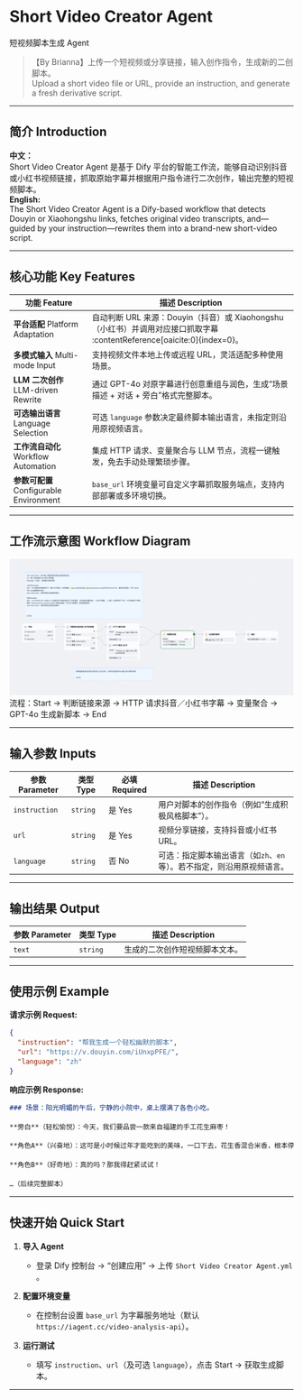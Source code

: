# Short Video Creator Agent  
短视频脚本生成 Agent

> 【By Brianna】上传一个短视频或分享链接，输入创作指令，生成新的二创脚本。  
> Upload a short video file or URL, provide an instruction, and generate a fresh derivative script.

---

## 简介 Introduction

**中文：**  
Short Video Creator Agent 是基于 Dify 平台的智能工作流，能够自动识别抖音或小红书视频链接，抓取原始字幕并根据用户指令进行二次创作，输出完整的短视频脚本。  
**English:**  
The Short Video Creator Agent is a Dify-based workflow that detects Douyin or Xiaohongshu links, fetches original video transcripts, and—guided by your instruction—rewrites them into a brand-new short-video script.

---

## 核心功能 Key Features

| 功能 Feature                                | 描述 Description                                                                                                         |
|--------------------------------------------|--------------------------------------------------------------------------------------------------------------------------|
| **平台适配** Platform Adaptation            | 自动判断 URL 来源：Douyin（抖音）或 Xiaohongshu（小红书）并调用对应接口抓取字幕 :contentReference[oaicite:0]{index=0}。                  |
| **多模式输入** Multi-mode Input             | 支持视频文件本地上传或远程 URL，灵活适配多种使用场景。                                                                     |
| **LLM 二次创作** LLM-driven Rewrite         | 通过 GPT-4o 对原字幕进行创意重组与润色，生成“场景描述 + 对话 + 旁白”格式完整脚本。                                          |
| **可选输出语言** Language Selection        | 可选 `language` 参数决定最终脚本输出语言，未指定则沿用原视频语言。                                                         |
| **工作流自动化** Workflow Automation        | 集成 HTTP 请求、变量聚合与 LLM 节点，流程一键触发，免去手动处理繁琐步骤。                                                   |
| **参数可配置** Configurable Environment     | `base_url` 环境变量可自定义字幕抓取服务端点，支持内部部署或多环境切换。                                                    |

---

## 工作流示意图 Workflow Diagram

![Workflow](./workflow.png)  
流程：Start → 判断链接来源 → HTTP 请求抖音／小红书字幕 → 变量聚合 → GPT-4o 生成新脚本 → End

---

## 输入参数 Inputs

| 参数 Parameter       | 类型 Type    | 必填 Required | 描述 Description                                    |
|----------------------|--------------|---------------|------------------------------------------------------|
| `instruction`        | `string`     | 是 Yes        | 用户对脚本的创作指令（例如“生成积极风格脚本”）。      |
| `url`                | `string`     | 是 Yes        | 视频分享链接，支持抖音或小红书 URL。                  |
| `language`           | `string`     | 否 No         | 可选：指定脚本输出语言（如`zh`、`en`等）。若不指定，则沿用原视频语言。 |

---

## 输出结果 Output

| 参数 Parameter      | 类型 Type    | 描述 Description                               |
|---------------------|--------------|-------------------------------------------------|
| `text`              | `string`     | 生成的二次创作短视频脚本文本。                  |

---

## 使用示例 Example

**请求示例 Request:**  
```json
{
  "instruction": "帮我生成一个轻松幽默的脚本",
  "url": "https://v.douyin.com/iUnxpPFE/",
  "language": "zh"
}
````

**响应示例 Response:**

```markdown
### 场景：阳光明媚的午后，宁静的小院中，桌上摆满了各色小吃。

**旁白**（轻松愉悦）：今天，我们要品尝一款来自福建的手工花生麻枣！

**角色A**（兴奋地）：这可是小时候过年才能吃到的美味，一口下去，花生香混合米香，根本停不下来！

**角色B**（好奇地）：真的吗？那我得赶紧试试！

…（后续完整脚本）
```

---

## 快速开始 Quick Start

1. **导入 Agent**

   * 登录 Dify 控制台 → “创建应用” → 上传 `Short Video Creator Agent.yml` 。
2. **配置环境变量**

   * 在控制台设置 `base_url` 为字幕服务地址（默认 `https://iagent.cc/video-analysis-api`）。
3. **运行测试**

   * 填写 `instruction`、`url`（及可选 `language`），点击 Start → 获取生成脚本。

---
